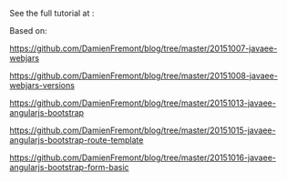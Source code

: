 See the full tutorial at :



Based on:

https://github.com/DamienFremont/blog/tree/master/20151007-javaee-webjars

https://github.com/DamienFremont/blog/tree/master/20151008-javaee-webjars-versions

https://github.com/DamienFremont/blog/tree/master/20151013-javaee-angularjs-bootstrap

https://github.com/DamienFremont/blog/tree/master/20151015-javaee-angularjs-bootstrap-route-template

https://github.com/DamienFremont/blog/tree/master/20151016-javaee-angularjs-bootstrap-form-basic